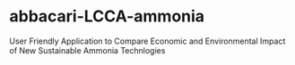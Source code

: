 # abbacari-LCCA-ammonia
User Friendly Application to Compare Economic and Environmental Impact of New Sustainable Ammonia Technlogies
